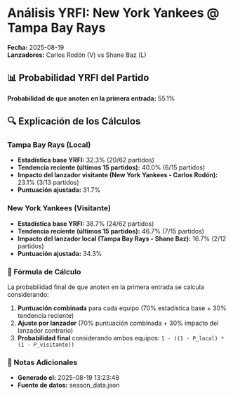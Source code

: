 # Análisis YRFI: New York Yankees @ Tampa Bay Rays

**Fecha:** 2025-08-19  
**Lanzadores:** Carlos Rodón (V) vs Shane Baz (L)

## 📊 Probabilidad YRFI del Partido

**Probabilidad de que anoten en la primera entrada:** 55.1%

## 🔍 Explicación de los Cálculos

### Tampa Bay Rays (Local)
- **Estadística base YRFI:** 32.3% (20/62 partidos)
- **Tendencia reciente (últimos 15 partidos):** 40.0% (6/15 partidos)
- **Impacto del lanzador visitante (New York Yankees - Carlos Rodón):** 23.1% (3/13 partidos)
- **Puntuación ajustada:** 31.7%

### New York Yankees (Visitante)
- **Estadística base YRFI:** 38.7% (24/62 partidos)
- **Tendencia reciente (últimos 15 partidos):** 46.7% (7/15 partidos)
- **Impacto del lanzador local (Tampa Bay Rays - Shane Baz):** 16.7% (2/12 partidos)
- **Puntuación ajustada:** 34.3%

### 📝 Fórmula de Cálculo

La probabilidad final de que anoten en la primera entrada se calcula considerando:
1. **Puntuación combinada** para cada equipo (70% estadística base + 30% tendencia reciente)
2. **Ajuste por lanzador** (70% puntuación combinada + 30% impacto del lanzador contrario)
3. **Probabilidad final** considerando ambos equipos: `1 - ((1 - P_local) * (1 - P_visitante))`

### 📌 Notas Adicionales

- **Generado el:** 2025-08-19 13:23:48
- **Fuente de datos:** season_data.json
